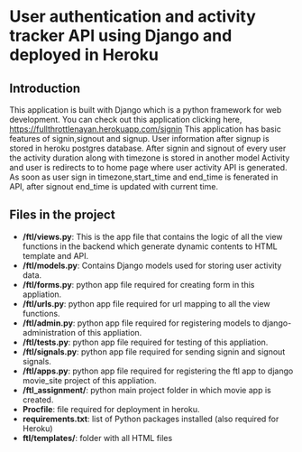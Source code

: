 # User authentication and activity tracker API using Django and deployed in Heroku
## Introduction
This application is built with Django which is a python framework for web development.
You can check out this application clicking here, https://fullthrottlenayan.herokuapp.com/signin
This application has basic features of signin,signout and signup. User information after signup is stored in heroku postgres database. After  signin and signout of every user the activity duration
along with timezone is stored in another model Activity and user is redirects to to home page where user activity API is generated. As soon as user sign in timezone,start_time and end_time 
is fenerated in API, after signout end_time is updated with current time.
## Files in the project
- **/ftl/views.py**: This is the app file that contains the logic of all the view functions in the backend which generate dynamic contents to HTML template and API.
- **/ftl/models.py**: Contains Django models used for storing user activity data.
- **/ftl/forms.py**: python app file  required for creating form in this appliation.
- **/ftl/urls.py**: python app file  required for url mapping to all the view functions.
- **/ftl/admin.py**: python app file  required for registering models to django-administration of this appliation.
- **/ftl/tests.py**: python app file  required for testing of this appliation.
- **/ftl/signals.py**: python app file  required for sending signin and signout signals.
- **/ftl/apps.py**: python app file  required for registering the ftl app to django movie_site project of this appliation.
- **/ftl_assignment/**: python main project folder in which movie app is created.
- **Procfile**: file required for deployment in heroku.
- **requirements.txt**: list of Python packages installed (also required for Heroku)
- **ftl/templates/**: folder with all HTML files
